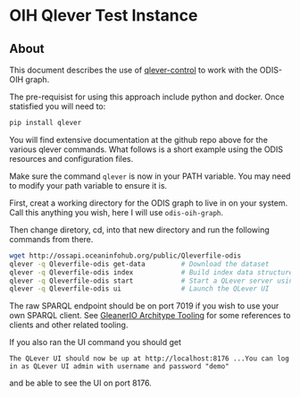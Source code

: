 # OIH Qlever Test Instance

## About

This document describes the use of [qlever-control](https://github.com/ad-freiburg/qlever-control)
to work with the ODIS-OIH graph.

The pre-requisist for using this approach include python and docker.  Once statisfied you
will need to:

```bash
pip install qlever
```

You will find extensive documentation at the github repo above for the various
qlever commands.  What follows is a short example using the ODIS resources and
configuration files.

Make sure the command ```qlever``` is now in your PATH variable.  You may need
to modify your path variable to ensure it is.

First, creat a working directory for the ODIS graph to live in on your system.
Call this anything you wish, here I will use ```odis-oih-graph```.

Then change diretory, cd, into that new directory and run the
following commands from there.

```bash
wget http://ossapi.oceaninfohub.org/public/Qleverfile-odis
qlever -q Qleverfile-odis get-data         # Download the dataset
qlever -q Qleverfile-odis index            # Build index data structures for this dataset
qlever -q Qleverfile-odis start            # Start a QLever server using that index
qlever -q Qleverfile-odis ui               # Launch the QLever UI
```

The raw SPARQL endpoint should be on port 7019 if you wish to use your own
SPARQL client.   See [GleanerIO Architype Tooling](https://github.com/gleanerio/archetype/blob/master/docs/tooling.md)
for some references to clients and other related tooling.

If you also ran the UI command you should get

```
The QLever UI should now be up at http://localhost:8176 ...You can log in as QLever UI admin with username and password "demo"
```

and be able to see the UI on port 8176.
